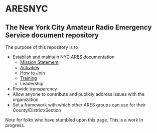 # ARESNYC

## The New York City Amateur Radio Emergency Service document repository

The purpose of this repository is to
 
* Establish and maintain NYC ARES documentation
  * [Mission Statement](../master/Mission%20Statement.md)
  * [Activities](../master/Activities.md)
  * [How to Join](..master/How%20to%20join%20ARES%20NYC.md)
  * [Training](..master/Training.md)
  * Leadership
* Provide transparency
* Allow anyone to contribute and publicly address issues with the organization
* Set a framework with which other ARES groups can use for their County/District/Section

Note for folks who have stumbled upon this page. This is a work in progress.

  
  
